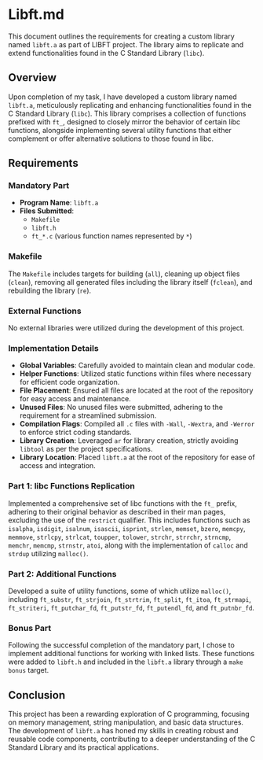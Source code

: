 # Libft.md

This document outlines the requirements for creating a custom library named `libft.a` as part of LIBFT project. The library aims to replicate and extend functionalities found in the C Standard Library (`libc`).

## Overview

Upon completion of my task, I have developed a custom library named `libft.a`, meticulously replicating and enhancing functionalities found in the C Standard Library (`libc`). This library comprises a collection of functions prefixed with `ft_`, designed to closely mirror the behavior of certain libc functions, alongside implementing several utility functions that either complement or offer alternative solutions to those found in libc.

## Requirements

### Mandatory Part

- **Program Name**: `libft.a`
- **Files Submitted**:
  - `Makefile`
  - `libft.h`
  - `ft_*.c` (various function names represented by `*`)

### Makefile

The `Makefile` includes targets for building (`all`), cleaning up object files (`clean`), removing all generated files including the library itself (`fclean`), and rebuilding the library (`re`).

### External Functions

No external libraries were utilized during the development of this project.

### Implementation Details

- **Global Variables**: Carefully avoided to maintain clean and modular code.
- **Helper Functions**: Utilized static functions within files where necessary for efficient code organization.
- **File Placement**: Ensured all files are located at the root of the repository for easy access and maintenance.
- **Unused Files**: No unused files were submitted, adhering to the requirement for a streamlined submission.
- **Compilation Flags**: Compiled all `.c` files with `-Wall`, `-Wextra`, and `-Werror` to enforce strict coding standards.
- **Library Creation**: Leveraged `ar` for library creation, strictly avoiding `libtool` as per the project specifications.
- **Library Location**: Placed `libft.a` at the root of the repository for ease of access and integration.

### Part 1: libc Functions Replication

Implemented a comprehensive set of libc functions with the `ft_` prefix, adhering to their original behavior as described in their man pages, excluding the use of the `restrict` qualifier. This includes functions such as `isalpha`, `isdigit`, `isalnum`, `isascii`, `isprint`, `strlen`, `memset`, `bzero`, `memcpy`, `memmove`, `strlcpy`, `strlcat`, `toupper`, `tolower`, `strchr`, `strrchr`, `strncmp`, `memchr`, `memcmp`, `strnstr`, `atoi`, along with the implementation of `calloc` and `strdup` utilizing `malloc()`.

### Part 2: Additional Functions

Developed a suite of utility functions, some of which utilize `malloc()`, including `ft_substr`, `ft_strjoin`, `ft_strtrim`, `ft_split`, `ft_itoa`, `ft_strmapi`, `ft_striteri`, `ft_putchar_fd`, `ft_putstr_fd`, `ft_putendl_fd`, and `ft_putnbr_fd`.

### Bonus Part

Following the successful completion of the mandatory part, I chose to implement additional functions for working with linked lists. These functions were added to `libft.h` and included in the `libft.a` library through a `make bonus` target.

## Conclusion

This project has been a rewarding exploration of C programming, focusing on memory management, string manipulation, and basic data structures. The development of `libft.a` has honed my skills in creating robust and reusable code components, contributing to a deeper understanding of the C Standard Library and its practical applications.
